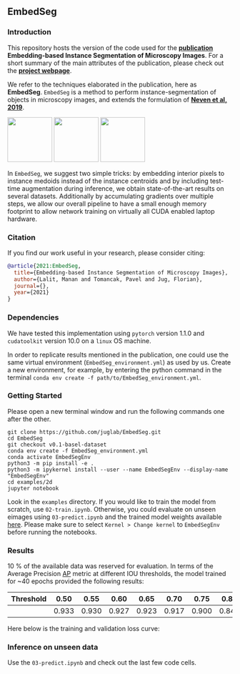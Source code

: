 ## EmbedSeg 

### Introduction
This repository hosts the version of the code used for the **[publication]()** **Embedding-based Instance Segmentation of Microscopy Images**. For a short summary of the main attributes of the publication, please check out the **[project webpage]()**.

We refer to the techniques elaborated in the publication, here as **EmbedSeg**. `EmbedSeg` is a method to perform instance-segmentation of objects in microscopy images, and extends the formulation of **[Neven et al, 2019](https://arxiv.org/abs/1906.11109)**. 

<p float="left">
  <img src="https://mlbyml.github.io/EmbedSeg_RC/images/teaser/X_9_image_painted.gif" width="100" />
  <img src="https://mlbyml.github.io/EmbedSeg_RC/images/teaser/X_9_GT_painted.gif" width="100" /> 
  <img src="https://mlbyml.github.io/EmbedSeg_RC/images/teaser/X_9_painted.gif" width="100" />
</p>


In `EmbedSeg`, we suggest two simple tricks: by embedding interior pixels to instance medoids instead of the instance centroids and by including test-time augmentation during inference, we obtain state-of-the-art results on several datasets. Additionally by accumulating gradients over multiple steps, we allow our overall pipeline to have a small enough memory footprint to allow network training on virtually all CUDA enabled laptop hardware.

### Citation
If you find our work useful in your research, please consider citing:

```bibtex
@article{2021:EmbedSeg,
  title={Embedding-based Instance Segmentation of Microscopy Images},
  author={Lalit, Manan and Tomancak, Pavel and Jug, Florian},
  journal={},
  year={2021}
}
```

### Dependencies 
We have tested this implementation using `pytorch` version 1.1.0 and `cudatoolkit` version 10.0 on a `linux` OS machine. 

In order to replicate results mentioned in the publication, one could use the same virtual environment (`EmbedSeg_environment.yml`) as used by us. Create a new environment, for example,  by entering the python command in the terminal `conda env create -f path/to/EmbedSeg_environment.yml`.

### Getting Started

Please open a new terminal window and run the following commands one after the other.

```shell
git clone https://github.com/juglab/EmbedSeg.git
cd EmbedSeg
git checkout v0.1-basel-dataset
conda env create -f EmbedSeg_environment.yml
conda activate EmbedSegEnv
python3 -m pip install -e .
python3 -m ipykernel install --user --name EmbedSegEnv --display-name "EmbedSegEnv"
cd examples/2d
jupyter notebook
```

Look in the `examples` directory. If you would like to train the model from scratch, use `02-train.ipynb`. Otherwise, you could evaluate on unseen eimages using `03-predict.ipynb` and the trained model weights available [here](). Please make sure to select `Kernel > Change kernel` to `EmbedSegEnv` before running the notebooks. 


### Results

10 % of the available data was reserved for evaluation. In terms of the Average Precision [AP](https://cocodataset.org/#detection-eval) metric at different IOU thresholds, the model trained for ~40 epochs provided the following results:

| Threshold | 0.50 | 0.55| 0.60 | 0.65| 0.70 | 0.75 | 0.80 | 0.85 | 0.90 
|-	|-	|-	|-	|-	|- | -| - | -| -|	
| | 0.933| 0.930 | 0.927| 0.923 | 0.917 | 0.900 | 0.847 | 0.755 |0.614


Here below is the training and validation loss curve:





### Inference on unseen data
   
Use the `03-predict.ipynb` and check out the last few code cells. 

